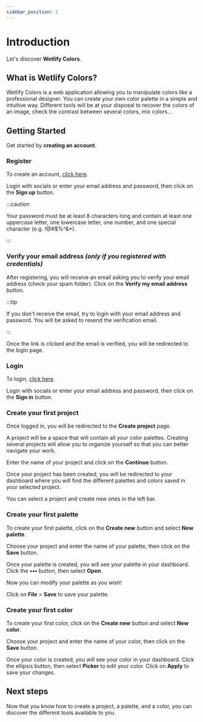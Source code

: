 ```yaml
---
sidebar_position: 1
---
```


# Introduction

Let's discover **Wetlify Colors**.

## What is Wetlify Colors?

Wetlify Colors is a web application allowing you to manipulate colors like a professional designer. You can create your own color palette in a simple and intuitive way. Different tools will be at your disposal to recover the colors of an image, check the contrast between several colors, mix colors...

## Getting Started

Get started by **creating an account**.

### Register

To create an account, [click here](https://colors.wetlify.com/auth/sign-up).

Login with socials or enter your email address and password, then click on the **Sign up** button.

:::caution

Your password must be at least 8 characters long and contain at least one uppercase letter, one lowercase letter, one number, and one special character (e.g. !@#$%^&\*).

:::

### Verify your email address _(only if you registered with credentials)_

After registering, you will receive an email asking you to verify your email address (check your spam folder). Click on the **Verify my email address** button.

:::tip

If you don't receive the email, try to login with your email address and password. You will be asked to resend the verification email.

:::

Once the link is clicked and the email is verified, you will be redirected to the login page.

### Login

To login, [click here](https://colors.wetlify.com/auth/sign-in).

Login with socials or enter your email address and password, then click on the **Sign in** button.

### Create your first project

Once logged in, you will be redirected to the **Create project** page.

A project will be a space that will contain all your color palettes. Creating several projects will allow you to organize yourself so that you can better navigate your work.

Enter the name of your project and click on the **Continue** button.

Once your project has been created, you will be redirected to your dashboard where you will find the different palettes and colors saved in your selected project.

You can select a project and create new ones in the left bar.

### Create your first palette

To create your first palette, click on the **Create new** button and select **New palette**.

Choose your project and enter the name of your palette, then click on the **Save** button.

Once your palette is created, you will see your palette in your dashboard. Click the **•••** button, then select **Open**.

Now you can modify your palette as you wish!

Click on **File** > **Save** to save your palette.

### Create your first color

To create your first color, click on the **Create new** button and select **New color**.

Choose your project and enter the name of your color, then click on the **Save** button.

Once your color is created, you will see your color in your dashboard. Click the ellipsis button, then select **Picker** to edit your color. Click on **Apply** to save your changes.

## Next steps

Now that you know how to create a project, a palette, and a color, you can discover the different tools available to you.
